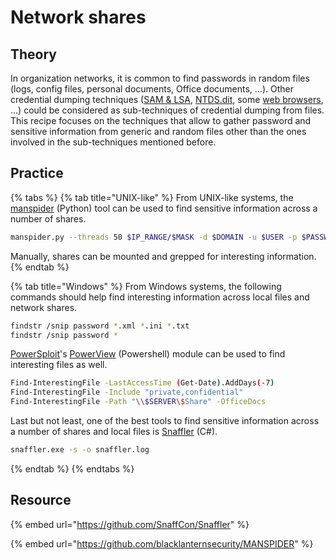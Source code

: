 # Network shares

## Theory

In organization networks, it is common to find passwords in random files (logs, config files, personal documents, Office documents, ...). Other credential dumping techniques ([SAM & LSA](sam-and-lsa-secrets.md), [NTDS.dit](ntds.md), some [web browsers](web-browsers.md), ...) could be considered as sub-techniques of credential dumping from files. This recipe focuses on the techniques that allow to gather password and sensitive information from generic and random files other than the ones involved in the sub-techniques mentioned before.

## Practice

{% tabs %}
{% tab title="UNIX-like" %}
From UNIX-like systems, the [manspider](https://github.com/blacklanternsecurity/MANSPIDER) (Python) tool can be used to find sensitive information across a number of shares.

```bash
manspider.py --threads 50 $IP_RANGE/$MASK -d $DOMAIN -u $USER -p $PASSWORD --content "set sqlplus" "password ="
```

Manually, shares can be mounted and grepped for interesting information.
{% endtab %}

{% tab title="Windows" %}
From Windows systems, the following commands should help find interesting information across local files and network shares.

```bash
findstr /snip password *.xml *.ini *.txt
findstr /snip password *
```

[PowerSploit](https://github.com/PowerShellMafia/PowerSploit)'s [PowerView](https://github.com/PowerShellMafia/PowerSploit/blob/master/Recon/PowerView.ps1) (Powershell) module can be used to find interesting files as well.

```bash
Find-InterestingFile -LastAccessTime (Get-Date).AddDays(-7)
Find-InterestingFile -Include "private,confidential"
Find-InterestingFile -Path "\\$SERVER\$Share" -OfficeDocs
```

Last but not least, one of the best tools to find sensitive information across a number of shares and local files is [Snaffler](https://github.com/SnaffCon/Snaffler) (C#).

```bash
snaffler.exe -s -o snaffler.log
```
{% endtab %}
{% endtabs %}

## Resource

{% embed url="https://github.com/SnaffCon/Snaffler" %}

{% embed url="https://github.com/blacklanternsecurity/MANSPIDER" %}
